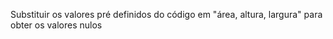 Substituir os valores pré definidos do código em "área, altura, largura" para obter os valores nulos